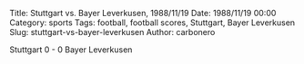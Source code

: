 Title: Stuttgart vs. Bayer Leverkusen, 1988/11/19
Date: 1988/11/19 00:00
Category: sports
Tags: football, football scores, Stuttgart, Bayer Leverkusen
Slug: stuttgart-vs-bayer-leverkusen
Author: carbonero


Stuttgart 0 - 0 Bayer Leverkusen
